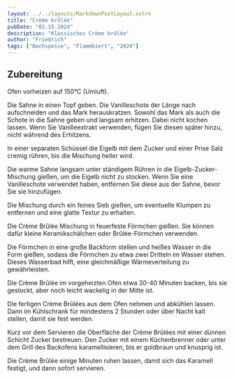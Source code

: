 ```yaml
---
layout: ../../layouts/MarkdownPostLayout.astro
title: "Crème brûlée"
pubDate: "02.15.2024"
description: "Klassisches Crème brûlée"
author: "Friedrich"
tags: ["Nachspeise", "Flammbiert", "2024"]
---
```


## Zubereitung

Ofen vorheizen auf 150°C (Umluft).

Die Sahne in einen Topf geben. Die Vanilleschote der Länge nach aufschneiden und das Mark herauskratzen. Sowohl das Mark als auch die Schote in die Sahne geben und langsam erhitzen. Dabei nicht kochen lassen. Wenn Sie Vanilleextrakt verwenden, fügen Sie diesen später hinzu, nicht während des Erhitzens.

In einer separaten Schüssel die Eigelb mit dem Zucker und einer Prise Salz cremig rühren, bis die Mischung heller wird.

Die warme Sahne langsam unter ständigem Rühren in die Eigelb-Zucker-Mischung gießen, um die Eigelb nicht zu stocken. Wenn Sie eine Vanilleschote verwendet haben, entfernen Sie diese aus der Sahne, bevor Sie sie hinzufügen.

Die Mischung durch ein feines Sieb gießen, um eventuelle Klumpen zu entfernen und eine glatte Textur zu erhalten.

Die Crème Brûlée Mischung in feuerfeste Förmchen gießen. Sie können dafür kleine Keramikschälchen oder Brûlée-Förmchen verwenden.

Die Förmchen in eine große Backform stellen und heißes Wasser in die Form gießen, sodass die Förmchen zu etwa zwei Dritteln im Wasser stehen. Dieses Wasserbad hilft, eine gleichmäßige Wärmeverteilung zu gewährleisten.

Die Crème Brûlée im vorgeheizten Ofen etwa 30-40 Minuten backen, bis sie gestockt, aber noch leicht wackelig in der Mitte ist.

Die fertigen Crème Brûlées aus dem Ofen nehmen und abkühlen lassen. Dann im Kühlschrank für mindestens 2 Stunden oder über Nacht kalt stellen, damit sie fest werden.

Kurz vor dem Servieren die Oberfläche der Crème Brûlées mit einer dünnen Schicht Zucker bestreuen. Den Zucker mit einem Küchenbrenner oder unter dem Grill des Backofens karamellisieren, bis er goldbraun und knusprig ist.

Die Crème Brûlée einige Minuten ruhen lassen, damit sich das Karamell festigt, und dann sofort servieren.
